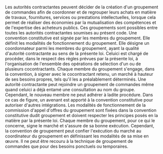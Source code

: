 
Les autorités contractantes peuvent décider de la création d'un
groupement de commandes afin de coordonner et de regrouper leurs achats
en matière de travaux, fournitures, services ou prestations
intellectuelles, lorsque cela permet de réaliser des économies par la
mutualisation des compétences et de l'expertise des acheteurs publics.
Ces groupements sont possibles entre toutes les autorités contractantes
soumises au présent code.
Une convention constitutive est signée par les membres du groupement.
Elle définit les modalités de fonctionnement du groupement.
Elle désigne un coordonnateur parmi les membres du groupement, ayant la
qualité d'autorité contractante au sens de la présente loi.
Celuici est chargé de procéder, dans le respect des règles prévues par
la présente loi, à l'organisation de l'ensemble des opérations de
sélection d'un ou de plusieurs cocontractants.
Chaque membre du groupement s'engage, dans la convention, à signer avec
le cocontractant retenu, un marché à hauteur de ses besoins propres,
tels qu'il les a préalablement déterminés.
Une autorité contractante peut rejoindre un groupement de commandes même
quand celuici a déjà entamé une consultation au nom du groupe.
Cependant, le nouveau membre ne peut adhérer à ladite procédure. Dans ce
cas de figure, un avenant est apporté à la convention constitutive pour
autoriser d'autres intégrations.
Les modalités de fonctionnement de la commission d'appel d'offres du
groupement sont fixées dans la convention constitutive dudit groupement
et doivent respecter les principes posés en la matière par la présente
loi.
Chaque membre du groupement, pour ce qui le concerne, signe le marché et
s'assure de sa bonne exécution.
Cependant, la convention de groupement peut confier l'exécution du
marché au coordinateur du groupement en définissant les modalités de sa
mise en œuvre.
Il ne peut être recouru à la technique de groupement de commandes que
pour des besoins ponctuels ou temporaires.